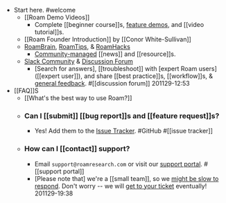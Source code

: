 - Start here. #welcome
    - [[Roam Demo Videos]] 
        - Complete [[beginner course]]s, [feature demos]([[demo]]), and [[video tutorial]]s.
    - [[Roam Founder Introduction]] by [[Conor White-Sullivan]]
    - [RoamBrain](https://www.roambrain.com/), [RoamTips](https://www.roamtips.com/about), & [RoamHacks](https://roamhacks.com/)
        - [Community-managed]([[community]]) [[news]] and [[resource]]s. 
    - [Slack Community](https://roamresearch.slack.com/join/shared_invite/zt-h695qjav-Rnlz8GFolVzFl8z3~U3tog#/) & [Discussion Forum](https://forum.roamresearch.com/)
        - [Search for answers], [[troubleshoot]] with [expert Roam users]([[expert user]]), and share [[best practice]]s, [[workflow]]s, & [general feedback]([[feedback]]). #[[discussion forum]]
201129-12:53
- [[FAQ]]S
    - [[What's the best way to use Roam?]]
    - ### Can I [[submit]] [[bug report]]s and [[feature request]]s? 
        - Yes! Add them to the [Issue Tracker](https://github.com/Roam-Research/issues). #GitHub #[[issue tracker]]
    - ### How can I [[contact]] support? 
        - Email `support@roamresearch.com` or visit our [support portal](https://roamresearch.freshdesk.com/support/home). #[[support portal]]
        - [Please note that] we're a [[small team]], so we [might be slow to respond](). Don't worry -- we will [get to your ticket]([[ticket]]) eventually! 
201129-19:38

